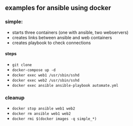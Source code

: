 ## examples for ansible using docker

### simple:

- starts three containers (one with ansible, two webservers)
- creates links between ansible and web containers
- creates playbook to check connections

#### steps
  - `git clone`
  - `docker-compose up -d`
  - `docker exec web1 /usr/sbin/sshd`
  - `docker exec web2 /usr/sbin/sshd`
  - `docker exec ansible ansible-playbook automate.yml`

### cleanup
  - `docker stop ansible web1 web2`
  - `docker rm ansible web1 web2`
  - `docker rmi $(docker images -q simple_*)`
